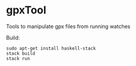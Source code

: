 # gpxTool
Tools to manipulate gpx files from running watches

Build:
```
sudo apt-get install haskell-stack
stack build
stack run
```
